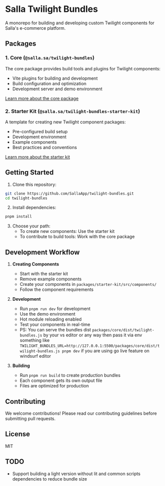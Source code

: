 # Salla Twilight Bundles

A monorepo for building and developing custom Twilight components for Salla's e-commerce platform.

## Packages

### 1. Core (`@salla.sa/twilight-bundles`)
The core package provides build tools and plugins for Twilight components:
- Vite plugins for building and development
- Build configuration and optimization
- Development server and demo environment

[Learn more about the core package](packages/core/README.md)

### 2. Starter Kit (`@salla.sa/twilight-bundles-starter-kit`)
A template for creating new Twilight component packages:
- Pre-configured build setup
- Development environment
- Example components
- Best practices and conventions

[Learn more about the starter kit](packages/starter-kit/README.md)

## Getting Started

1. Clone this repository:
```bash
git clone https://github.com/SallaApp/twilight-bundles.git
cd twilight-bundles
```

2. Install dependencies:
```bash
pnpm install
```

3. Choose your path:
   - To create new components: Use the starter kit
   - To contribute to build tools: Work with the core package

## Development Workflow

1. **Creating Components**
   - Start with the starter kit
   - Remove example components
   - Create your components in `packages/starter-kit/src/components/`
   - Follow the component requirements

2. **Development**
   - Run `pnpm run dev` for development
   - Use the demo environment
   - Hot module reloading enabled
   - Test your components in real-time
   - PS: You can serve the bundles dist `packages/core/dist/twilight-bundles.js` by your vs editor or any way then pass it via env something like `TWILIGHT_BUNDLES_URL=http://127.0.0.1:5500/packages/core/dist/twilight-bundles.js pnpm dev` if you are using go live feature on windsurf editor

3. **Building**
   - Run `pnpm run build` to create production bundles
   - Each component gets its own output file
   - Files are optimized for production

## Contributing

We welcome contributions! Please read our contributing guidelines before submitting pull requests.

## License

MIT

## TODO

- Support building a light version without lit and common scripts dependencies to reduce bundle size
